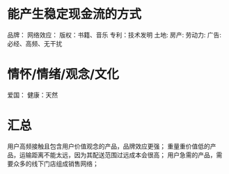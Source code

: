 # 能产生稳定现金流的方式
品牌：
网络效应：
版权：书籍、音乐
专利：技术发明
土地: 
房产:
劳动力:
广告: 必经、高频、无干扰

# 情怀/情绪/观念/文化
爱国：
健康：天然


# 汇总
用户高频接触且包含用户价值观念的产品，品牌效应更强；
重量重价值低的产品，运输距离不能太远，因为其配送范围过远成本会很高；
用户急需的产品，需要众多的线下门店组成销售网络；
